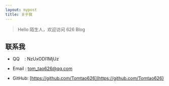 ```yaml
---
layout: mypost
title: 关于我
---
```


> Hello 陌生人，欢迎访问 626 Blog

[comment]: <> (该博客托管于 GitHub Page，国内默认解析到腾讯云，以保证国内外的访问速度。留言页面使用腾讯的“吐个槽”，另外使用的腾讯的 MTA 分析工具统计访问量)

[comment]: <> (主题是Tmaize写的，见[tmaize-blog]&#40;https://github.com/TMaize/tmaize-blog&#41;，喜欢的话可以给个小星星。另外欢迎添加友链，在[留言板]&#40;chat.html&#41;留言即可)

## 联系我

- QQ&nbsp;&nbsp;&nbsp;&nbsp;: NzUxODI1MjUz

- Email&nbsp;: [tom_tao626@qq.com](http://mail.qq.com/cgi-bin/qm_share?t=qm_mailme&email=8YWenK6FkJ7Hw8exgIDfkp6c)

- GitHub: [https://github.com/Tomtao626](https://github.com/Tomtao626)
